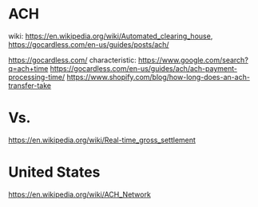 # ACH
wiki: https://en.wikipedia.org/wiki/Automated_clearing_house, https://gocardless.com/en-us/guides/posts/ach/

https://gocardless.com/ characteristic: https://www.google.com/search?q=ach+time https://gocardless.com/en-us/guides/ach/ach-payment-processing-time/ https://www.shopify.com/blog/how-long-does-an-ach-transfer-take

# Vs.
https://en.wikipedia.org/wiki/Real-time_gross_settlement

# United States
https://en.wikipedia.org/wiki/ACH_Network

